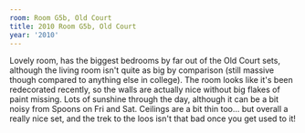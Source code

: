 ```yaml
---
room: Room G5b, Old Court
title: 2010 Room G5b, Old Court
year: '2010'
---
```


Lovely room, has the biggest bedrooms by far out of the Old Court sets, although the living room isn't quite as big by comparison (still massive though compared to anything else in college). The room looks like it's been redecorated recently, so the walls are actually nice without big flakes of paint missing. Lots of sunshine through the day, although it can be a bit noisy from Spoons on Fri and Sat. Ceilings are a bit thin too... but overall a really nice set, and the trek to the loos isn't that bad once you get used to it!